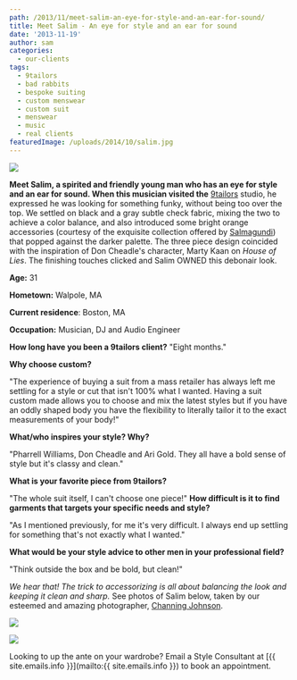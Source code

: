 ```yaml
---
path: /2013/11/meet-salim-an-eye-for-style-and-an-ear-for-sound/
title: Meet Salim - An eye for style and an ear for sound
date: '2013-11-19'
author: sam
categories:
  - our-clients
tags:
  - 9tailors
  - bad rabbits
  - bespoke suiting
  - custom menswear
  - custom suit
  - menswear
  - music
  - real clients
featuredImage: /uploads/2014/10/salim.jpg
---
```

[![](http://3.bp.blogspot.com/-vu-kLT6pWao/UiixDNwCsOI/AAAAAAAADg8/mOJeao4b5UM/s640/BadRabbits-073.jpg)](http://3.bp.blogspot.com/-vu-kLT6pWao/UiixDNwCsOI/AAAAAAAADg8/mOJeao4b5UM/s1600/BadRabbits-073.jpg)

 **************Meet Salim, a spirited and friendly young man who has an eye for style and an ear for sound. When this musician visited the************** [9tailors](http://www.9tailors.com/) studio, he expressed he was looking for something funky, without being too over the top. We settled on black and a gray subtle check fabric, mixing the two to achieve a color balance, and also introduced some bright orange accessories (courtesy of the exquisite collection offered by [Salmagundi](http://salmagundiboston.com/)) that popped against the darker palette. The three piece design coincided with the inspiration of Don Cheadle's character, Marty Kaan on _House of Lies_. The finishing touches clicked and Salim OWNED this debonair look. 

**Age:** 31

**Hometown:** Walpole, MA 

**Current residence**: Boston, MA

**Occupation:** Musician, DJ and Audio Engineer

 **How long have you been a 9tailors client?** 
"Eight months."

**Why choose custom?**

"The experience of buying a suit from a mass retailer has always left me settling for a style or cut that isn't 100% what I wanted. Having a suit custom made allows you to choose and mix the latest styles but if you have an oddly shaped body you have the flexibility to literally tailor it to the exact measurements of your body!"

**What/who inspires your style? Why?** 

"Pharrell Williams, Don Cheadle and Ari Gold. They all have a bold sense of style but it's classy and clean."

**What is your favorite piece from 9tailors?** 

"The whole suit itself, I can't choose one piece!"
 **How difficult is it to find garments that targets your specific needs and style?**

"As I mentioned previously, for me it's very difficult. I always end up settling for something that's not exactly what I wanted."

**What would be your style advice to other men in your professional field?** 

"Think outside the box and be bold, but clean!"

 _We hear that! The trick to accessorizing is all about balancing the look and keeping it clean and sharp._
 See photos of Salim below, taken by our esteemed and amazing photographer, [Channing Johnson](http://www.channingjohnson.com/).

[![](http://4.bp.blogspot.com/-u_sjDk8REA0/Uiiyfe--HZI/AAAAAAAADhU/WyR1pzTMbiU/s640/BadRabbits-079.jpg)](http://4.bp.blogspot.com/-u_sjDk8REA0/Uiiyfe--HZI/AAAAAAAADhU/WyR1pzTMbiU/s1600/BadRabbits-079.jpg)

[![](http://2.bp.blogspot.com/-53TSQUGQfiY/UiiynUEoHsI/AAAAAAAADhc/ftgmKR06glM/s640/BadRabbits-083.jpg)](http://2.bp.blogspot.com/-53TSQUGQfiY/UiiynUEoHsI/AAAAAAAADhc/ftgmKR06glM/s1600/BadRabbits-083.jpg)

 Looking to up the ante on your wardrobe? Email a Style Consultant at [{{ site.emails.info }}](mailto:{{ site.emails.info }}) to book an appointment.